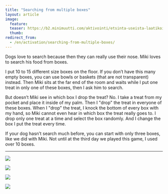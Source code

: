 ```yaml
---
title: "Searching from multiple boxes"
layout: article
image:
  feature:
  teaser: https://b2.minimuutti.com/aktivointi/etsinta-useista-laatikoista/DSC29381-245px (2).jpg
  thumb:
redirect_from:
  - /en/activation/searching-from-multiple-boxes/
---
```


Dogs love to search because then they can really use their nose. Miki loves to search his food from boxes.

I put 10 to 15 different size boxes on the floor. If you don’t have this many empty boxes, you can use bowls or baskets (that are not transparent) instead. Then Miki sits at the far end of the room and waits while I put one treat in only one of these boxes, then I ask him to search.

But doesn’t Miki see in which box I drop the treat? No. I take a treat from my pocket and place it inside of my palm. Then I "drop" the treat in everyone of these boxes. When I "drop" the treat, I knock the bottom of every box with my hand, so Miki cannot even hear in which box the treat really goes to. I drop only one treat at a time and select the box randomly. And I change the box I put the treat every time.

If your dog hasn’t search much before, you can start with only three boxes, like we did with Miki. Not until at the third day we played this game, I used over 10 boxes.

---

![](https://b2.minimuutti.com/aktivointi/etsinta-useista-laatikoista/DSC29381-800px.jpg)

![](https://b2.minimuutti.com/aktivointi/etsinta-useista-laatikoista/DSC29389-800px.jpg)

![](https://b2.minimuutti.com/aktivointi/etsinta-useista-laatikoista/DSC29362-800px.jpg)

![](https://b2.minimuutti.com/aktivointi/etsinta-useista-laatikoista/DSC29376-800px.jpg)




